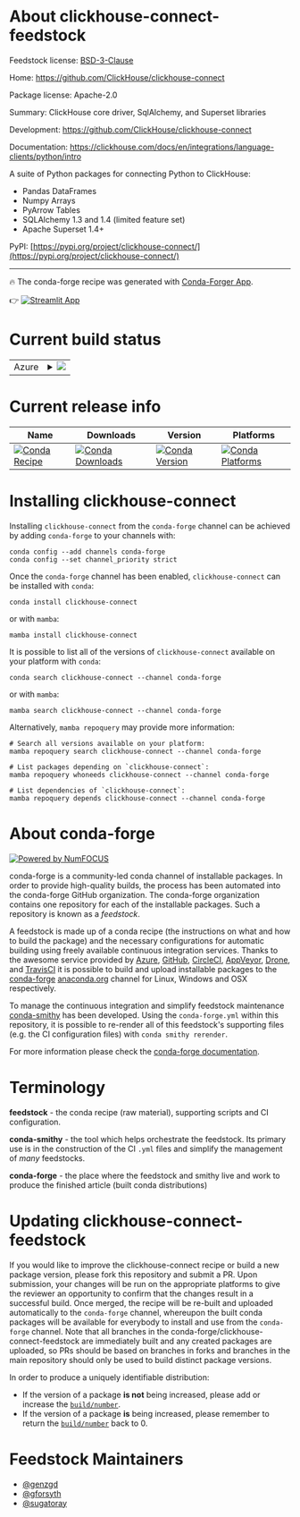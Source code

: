 About clickhouse-connect-feedstock
==================================

Feedstock license: [BSD-3-Clause](https://github.com/conda-forge/clickhouse-connect-feedstock/blob/main/LICENSE.txt)

Home: https://github.com/ClickHouse/clickhouse-connect

Package license: Apache-2.0

Summary: ClickHouse core driver, SqlAlchemy, and Superset libraries

Development: https://github.com/ClickHouse/clickhouse-connect

Documentation: https://clickhouse.com/docs/en/integrations/language-clients/python/intro

A suite of Python packages for connecting Python to ClickHouse:

- Pandas DataFrames
- Numpy Arrays
- PyArrow Tables
- SQLAlchemy 1.3 and 1.4 (limited feature set)
- Apache Superset 1.4+

PyPI: [https://pypi.org/project/clickhouse-connect/](https://pypi.org/project/clickhouse-connect/)

---

:fire: The conda-forge recipe was generated with [Conda-Forger App](https://sugatoray-conda-forger.streamlit.app/).

:point_right: [![Streamlit App](https://static.streamlit.io/badges/streamlit_badge_black_white.svg)](https://sugatoray-conda-forger.streamlit.app/)

[_streamlit-conda-forger-app]: https://sugatoray-conda-forger.streamlit.app/


Current build status
====================


<table>
    
  <tr>
    <td>Azure</td>
    <td>
      <details>
        <summary>
          <a href="https://dev.azure.com/conda-forge/feedstock-builds/_build/latest?definitionId=19170&branchName=main">
            <img src="https://dev.azure.com/conda-forge/feedstock-builds/_apis/build/status/clickhouse-connect-feedstock?branchName=main">
          </a>
        </summary>
        <table>
          <thead><tr><th>Variant</th><th>Status</th></tr></thead>
          <tbody><tr>
              <td>linux_64_python3.10.____cpython</td>
              <td>
                <a href="https://dev.azure.com/conda-forge/feedstock-builds/_build/latest?definitionId=19170&branchName=main">
                  <img src="https://dev.azure.com/conda-forge/feedstock-builds/_apis/build/status/clickhouse-connect-feedstock?branchName=main&jobName=linux&configuration=linux%20linux_64_python3.10.____cpython" alt="variant">
                </a>
              </td>
            </tr><tr>
              <td>linux_64_python3.11.____cpython</td>
              <td>
                <a href="https://dev.azure.com/conda-forge/feedstock-builds/_build/latest?definitionId=19170&branchName=main">
                  <img src="https://dev.azure.com/conda-forge/feedstock-builds/_apis/build/status/clickhouse-connect-feedstock?branchName=main&jobName=linux&configuration=linux%20linux_64_python3.11.____cpython" alt="variant">
                </a>
              </td>
            </tr><tr>
              <td>linux_64_python3.12.____cpython</td>
              <td>
                <a href="https://dev.azure.com/conda-forge/feedstock-builds/_build/latest?definitionId=19170&branchName=main">
                  <img src="https://dev.azure.com/conda-forge/feedstock-builds/_apis/build/status/clickhouse-connect-feedstock?branchName=main&jobName=linux&configuration=linux%20linux_64_python3.12.____cpython" alt="variant">
                </a>
              </td>
            </tr><tr>
              <td>linux_64_python3.13.____cp313</td>
              <td>
                <a href="https://dev.azure.com/conda-forge/feedstock-builds/_build/latest?definitionId=19170&branchName=main">
                  <img src="https://dev.azure.com/conda-forge/feedstock-builds/_apis/build/status/clickhouse-connect-feedstock?branchName=main&jobName=linux&configuration=linux%20linux_64_python3.13.____cp313" alt="variant">
                </a>
              </td>
            </tr><tr>
              <td>linux_64_python3.14.____cp314</td>
              <td>
                <a href="https://dev.azure.com/conda-forge/feedstock-builds/_build/latest?definitionId=19170&branchName=main">
                  <img src="https://dev.azure.com/conda-forge/feedstock-builds/_apis/build/status/clickhouse-connect-feedstock?branchName=main&jobName=linux&configuration=linux%20linux_64_python3.14.____cp314" alt="variant">
                </a>
              </td>
            </tr><tr>
              <td>linux_aarch64_python3.10.____cpython</td>
              <td>
                <a href="https://dev.azure.com/conda-forge/feedstock-builds/_build/latest?definitionId=19170&branchName=main">
                  <img src="https://dev.azure.com/conda-forge/feedstock-builds/_apis/build/status/clickhouse-connect-feedstock?branchName=main&jobName=linux&configuration=linux%20linux_aarch64_python3.10.____cpython" alt="variant">
                </a>
              </td>
            </tr><tr>
              <td>linux_aarch64_python3.11.____cpython</td>
              <td>
                <a href="https://dev.azure.com/conda-forge/feedstock-builds/_build/latest?definitionId=19170&branchName=main">
                  <img src="https://dev.azure.com/conda-forge/feedstock-builds/_apis/build/status/clickhouse-connect-feedstock?branchName=main&jobName=linux&configuration=linux%20linux_aarch64_python3.11.____cpython" alt="variant">
                </a>
              </td>
            </tr><tr>
              <td>linux_aarch64_python3.12.____cpython</td>
              <td>
                <a href="https://dev.azure.com/conda-forge/feedstock-builds/_build/latest?definitionId=19170&branchName=main">
                  <img src="https://dev.azure.com/conda-forge/feedstock-builds/_apis/build/status/clickhouse-connect-feedstock?branchName=main&jobName=linux&configuration=linux%20linux_aarch64_python3.12.____cpython" alt="variant">
                </a>
              </td>
            </tr><tr>
              <td>linux_aarch64_python3.13.____cp313</td>
              <td>
                <a href="https://dev.azure.com/conda-forge/feedstock-builds/_build/latest?definitionId=19170&branchName=main">
                  <img src="https://dev.azure.com/conda-forge/feedstock-builds/_apis/build/status/clickhouse-connect-feedstock?branchName=main&jobName=linux&configuration=linux%20linux_aarch64_python3.13.____cp313" alt="variant">
                </a>
              </td>
            </tr><tr>
              <td>linux_aarch64_python3.14.____cp314</td>
              <td>
                <a href="https://dev.azure.com/conda-forge/feedstock-builds/_build/latest?definitionId=19170&branchName=main">
                  <img src="https://dev.azure.com/conda-forge/feedstock-builds/_apis/build/status/clickhouse-connect-feedstock?branchName=main&jobName=linux&configuration=linux%20linux_aarch64_python3.14.____cp314" alt="variant">
                </a>
              </td>
            </tr><tr>
              <td>osx_64_python3.10.____cpython</td>
              <td>
                <a href="https://dev.azure.com/conda-forge/feedstock-builds/_build/latest?definitionId=19170&branchName=main">
                  <img src="https://dev.azure.com/conda-forge/feedstock-builds/_apis/build/status/clickhouse-connect-feedstock?branchName=main&jobName=osx&configuration=osx%20osx_64_python3.10.____cpython" alt="variant">
                </a>
              </td>
            </tr><tr>
              <td>osx_64_python3.11.____cpython</td>
              <td>
                <a href="https://dev.azure.com/conda-forge/feedstock-builds/_build/latest?definitionId=19170&branchName=main">
                  <img src="https://dev.azure.com/conda-forge/feedstock-builds/_apis/build/status/clickhouse-connect-feedstock?branchName=main&jobName=osx&configuration=osx%20osx_64_python3.11.____cpython" alt="variant">
                </a>
              </td>
            </tr><tr>
              <td>osx_64_python3.12.____cpython</td>
              <td>
                <a href="https://dev.azure.com/conda-forge/feedstock-builds/_build/latest?definitionId=19170&branchName=main">
                  <img src="https://dev.azure.com/conda-forge/feedstock-builds/_apis/build/status/clickhouse-connect-feedstock?branchName=main&jobName=osx&configuration=osx%20osx_64_python3.12.____cpython" alt="variant">
                </a>
              </td>
            </tr><tr>
              <td>osx_64_python3.13.____cp313</td>
              <td>
                <a href="https://dev.azure.com/conda-forge/feedstock-builds/_build/latest?definitionId=19170&branchName=main">
                  <img src="https://dev.azure.com/conda-forge/feedstock-builds/_apis/build/status/clickhouse-connect-feedstock?branchName=main&jobName=osx&configuration=osx%20osx_64_python3.13.____cp313" alt="variant">
                </a>
              </td>
            </tr><tr>
              <td>osx_64_python3.14.____cp314</td>
              <td>
                <a href="https://dev.azure.com/conda-forge/feedstock-builds/_build/latest?definitionId=19170&branchName=main">
                  <img src="https://dev.azure.com/conda-forge/feedstock-builds/_apis/build/status/clickhouse-connect-feedstock?branchName=main&jobName=osx&configuration=osx%20osx_64_python3.14.____cp314" alt="variant">
                </a>
              </td>
            </tr><tr>
              <td>osx_arm64_python3.10.____cpython</td>
              <td>
                <a href="https://dev.azure.com/conda-forge/feedstock-builds/_build/latest?definitionId=19170&branchName=main">
                  <img src="https://dev.azure.com/conda-forge/feedstock-builds/_apis/build/status/clickhouse-connect-feedstock?branchName=main&jobName=osx&configuration=osx%20osx_arm64_python3.10.____cpython" alt="variant">
                </a>
              </td>
            </tr><tr>
              <td>osx_arm64_python3.11.____cpython</td>
              <td>
                <a href="https://dev.azure.com/conda-forge/feedstock-builds/_build/latest?definitionId=19170&branchName=main">
                  <img src="https://dev.azure.com/conda-forge/feedstock-builds/_apis/build/status/clickhouse-connect-feedstock?branchName=main&jobName=osx&configuration=osx%20osx_arm64_python3.11.____cpython" alt="variant">
                </a>
              </td>
            </tr><tr>
              <td>osx_arm64_python3.12.____cpython</td>
              <td>
                <a href="https://dev.azure.com/conda-forge/feedstock-builds/_build/latest?definitionId=19170&branchName=main">
                  <img src="https://dev.azure.com/conda-forge/feedstock-builds/_apis/build/status/clickhouse-connect-feedstock?branchName=main&jobName=osx&configuration=osx%20osx_arm64_python3.12.____cpython" alt="variant">
                </a>
              </td>
            </tr><tr>
              <td>osx_arm64_python3.13.____cp313</td>
              <td>
                <a href="https://dev.azure.com/conda-forge/feedstock-builds/_build/latest?definitionId=19170&branchName=main">
                  <img src="https://dev.azure.com/conda-forge/feedstock-builds/_apis/build/status/clickhouse-connect-feedstock?branchName=main&jobName=osx&configuration=osx%20osx_arm64_python3.13.____cp313" alt="variant">
                </a>
              </td>
            </tr><tr>
              <td>osx_arm64_python3.14.____cp314</td>
              <td>
                <a href="https://dev.azure.com/conda-forge/feedstock-builds/_build/latest?definitionId=19170&branchName=main">
                  <img src="https://dev.azure.com/conda-forge/feedstock-builds/_apis/build/status/clickhouse-connect-feedstock?branchName=main&jobName=osx&configuration=osx%20osx_arm64_python3.14.____cp314" alt="variant">
                </a>
              </td>
            </tr><tr>
              <td>win_64_python3.10.____cpython</td>
              <td>
                <a href="https://dev.azure.com/conda-forge/feedstock-builds/_build/latest?definitionId=19170&branchName=main">
                  <img src="https://dev.azure.com/conda-forge/feedstock-builds/_apis/build/status/clickhouse-connect-feedstock?branchName=main&jobName=win&configuration=win%20win_64_python3.10.____cpython" alt="variant">
                </a>
              </td>
            </tr><tr>
              <td>win_64_python3.11.____cpython</td>
              <td>
                <a href="https://dev.azure.com/conda-forge/feedstock-builds/_build/latest?definitionId=19170&branchName=main">
                  <img src="https://dev.azure.com/conda-forge/feedstock-builds/_apis/build/status/clickhouse-connect-feedstock?branchName=main&jobName=win&configuration=win%20win_64_python3.11.____cpython" alt="variant">
                </a>
              </td>
            </tr><tr>
              <td>win_64_python3.12.____cpython</td>
              <td>
                <a href="https://dev.azure.com/conda-forge/feedstock-builds/_build/latest?definitionId=19170&branchName=main">
                  <img src="https://dev.azure.com/conda-forge/feedstock-builds/_apis/build/status/clickhouse-connect-feedstock?branchName=main&jobName=win&configuration=win%20win_64_python3.12.____cpython" alt="variant">
                </a>
              </td>
            </tr><tr>
              <td>win_64_python3.13.____cp313</td>
              <td>
                <a href="https://dev.azure.com/conda-forge/feedstock-builds/_build/latest?definitionId=19170&branchName=main">
                  <img src="https://dev.azure.com/conda-forge/feedstock-builds/_apis/build/status/clickhouse-connect-feedstock?branchName=main&jobName=win&configuration=win%20win_64_python3.13.____cp313" alt="variant">
                </a>
              </td>
            </tr><tr>
              <td>win_64_python3.14.____cp314</td>
              <td>
                <a href="https://dev.azure.com/conda-forge/feedstock-builds/_build/latest?definitionId=19170&branchName=main">
                  <img src="https://dev.azure.com/conda-forge/feedstock-builds/_apis/build/status/clickhouse-connect-feedstock?branchName=main&jobName=win&configuration=win%20win_64_python3.14.____cp314" alt="variant">
                </a>
              </td>
            </tr>
          </tbody>
        </table>
      </details>
    </td>
  </tr>
</table>

Current release info
====================

| Name | Downloads | Version | Platforms |
| --- | --- | --- | --- |
| [![Conda Recipe](https://img.shields.io/badge/recipe-clickhouse--connect-green.svg)](https://anaconda.org/conda-forge/clickhouse-connect) | [![Conda Downloads](https://img.shields.io/conda/dn/conda-forge/clickhouse-connect.svg)](https://anaconda.org/conda-forge/clickhouse-connect) | [![Conda Version](https://img.shields.io/conda/vn/conda-forge/clickhouse-connect.svg)](https://anaconda.org/conda-forge/clickhouse-connect) | [![Conda Platforms](https://img.shields.io/conda/pn/conda-forge/clickhouse-connect.svg)](https://anaconda.org/conda-forge/clickhouse-connect) |

Installing clickhouse-connect
=============================

Installing `clickhouse-connect` from the `conda-forge` channel can be achieved by adding `conda-forge` to your channels with:

```
conda config --add channels conda-forge
conda config --set channel_priority strict
```

Once the `conda-forge` channel has been enabled, `clickhouse-connect` can be installed with `conda`:

```
conda install clickhouse-connect
```

or with `mamba`:

```
mamba install clickhouse-connect
```

It is possible to list all of the versions of `clickhouse-connect` available on your platform with `conda`:

```
conda search clickhouse-connect --channel conda-forge
```

or with `mamba`:

```
mamba search clickhouse-connect --channel conda-forge
```

Alternatively, `mamba repoquery` may provide more information:

```
# Search all versions available on your platform:
mamba repoquery search clickhouse-connect --channel conda-forge

# List packages depending on `clickhouse-connect`:
mamba repoquery whoneeds clickhouse-connect --channel conda-forge

# List dependencies of `clickhouse-connect`:
mamba repoquery depends clickhouse-connect --channel conda-forge
```


About conda-forge
=================

[![Powered by
NumFOCUS](https://img.shields.io/badge/powered%20by-NumFOCUS-orange.svg?style=flat&colorA=E1523D&colorB=007D8A)](https://numfocus.org)

conda-forge is a community-led conda channel of installable packages.
In order to provide high-quality builds, the process has been automated into the
conda-forge GitHub organization. The conda-forge organization contains one repository
for each of the installable packages. Such a repository is known as a *feedstock*.

A feedstock is made up of a conda recipe (the instructions on what and how to build
the package) and the necessary configurations for automatic building using freely
available continuous integration services. Thanks to the awesome service provided by
[Azure](https://azure.microsoft.com/en-us/services/devops/), [GitHub](https://github.com/),
[CircleCI](https://circleci.com/), [AppVeyor](https://www.appveyor.com/),
[Drone](https://cloud.drone.io/welcome), and [TravisCI](https://travis-ci.com/)
it is possible to build and upload installable packages to the
[conda-forge](https://anaconda.org/conda-forge) [anaconda.org](https://anaconda.org/)
channel for Linux, Windows and OSX respectively.

To manage the continuous integration and simplify feedstock maintenance
[conda-smithy](https://github.com/conda-forge/conda-smithy) has been developed.
Using the ``conda-forge.yml`` within this repository, it is possible to re-render all of
this feedstock's supporting files (e.g. the CI configuration files) with ``conda smithy rerender``.

For more information please check the [conda-forge documentation](https://conda-forge.org/docs/).

Terminology
===========

**feedstock** - the conda recipe (raw material), supporting scripts and CI configuration.

**conda-smithy** - the tool which helps orchestrate the feedstock.
                   Its primary use is in the construction of the CI ``.yml`` files
                   and simplify the management of *many* feedstocks.

**conda-forge** - the place where the feedstock and smithy live and work to
                  produce the finished article (built conda distributions)


Updating clickhouse-connect-feedstock
=====================================

If you would like to improve the clickhouse-connect recipe or build a new
package version, please fork this repository and submit a PR. Upon submission,
your changes will be run on the appropriate platforms to give the reviewer an
opportunity to confirm that the changes result in a successful build. Once
merged, the recipe will be re-built and uploaded automatically to the
`conda-forge` channel, whereupon the built conda packages will be available for
everybody to install and use from the `conda-forge` channel.
Note that all branches in the conda-forge/clickhouse-connect-feedstock are
immediately built and any created packages are uploaded, so PRs should be based
on branches in forks and branches in the main repository should only be used to
build distinct package versions.

In order to produce a uniquely identifiable distribution:
 * If the version of a package **is not** being increased, please add or increase
   the [``build/number``](https://docs.conda.io/projects/conda-build/en/latest/resources/define-metadata.html#build-number-and-string).
 * If the version of a package **is** being increased, please remember to return
   the [``build/number``](https://docs.conda.io/projects/conda-build/en/latest/resources/define-metadata.html#build-number-and-string)
   back to 0.

Feedstock Maintainers
=====================

* [@genzgd](https://github.com/genzgd/)
* [@gforsyth](https://github.com/gforsyth/)
* [@sugatoray](https://github.com/sugatoray/)

